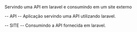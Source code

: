 Servindo uma API em laravel e consumindo em um site externo

  
  -- API -- 
    Aplicação servindo uma API utilizando laravel.


  -- SITE -- 
    Consumindo a API fornecida em laravel.

